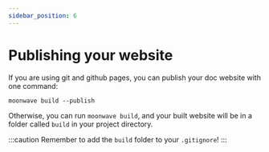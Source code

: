 ```yaml
---
sidebar_position: 6
---
```


# Publishing your website


If you are using git and github pages, you can publish your doc website with one command:

`moonwave build --publish`

Otherwise, you can run `moonwave build`, and your built website will be in a folder called `build` in your project directory.

:::caution
Remember to add the `build` folder to your `.gitignore`!
:::